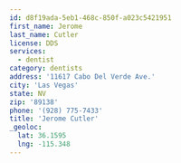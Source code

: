 ```yaml
---
id: d8f19ada-5eb1-468c-850f-a023c5421951
first_name: Jerome
last_name: Cutler
license: DDS
services:
  - dentist
category: dentists
address: '11617 Cabo Del Verde Ave.'
city: 'Las Vegas'
state: NV
zip: '89138'
phone: '(928) 775-7433'
title: 'Jerome Cutler'
_geoloc:
  lat: 36.1595
  lng: -115.348
---
```

